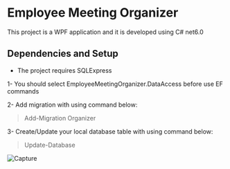 # Employee Meeting Organizer
This project is a WPF application and it is developed using C# net6.0

## Dependencies and Setup
* The project requires SQLExpress

1- You should select EmployeeMeetingOrganizer.DataAccess before use EF commands

2- Add migration with using command below:

> Add-Migration Organizer

3- Create/Update your local database table with using command below:

> Update-Database 

![Capture](https://user-images.githubusercontent.com/9204813/150705109-fb42466e-5312-4199-a648-27ce19d3f363.JPG)
